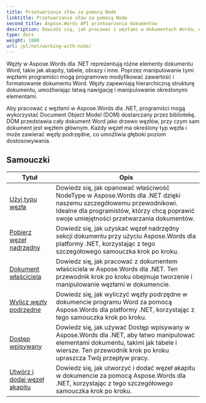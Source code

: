 ```yaml
---
title: Przetwarzanie słów za pomocą Node
linktitle: Przetwarzanie słów za pomocą Node
second_title: Aspose.Words API przetwarzania dokumentów
description: Dowiedz się, jak pracować z węzłami w dokumentach Worda, używając Aspose.Words dla .NET. Szczegółowe samouczki z przykładami kodu.
type: docs
weight: 1000
url: /pl/net/working-with-node/
---
```

Węzły w Aspose.Words dla .NET reprezentują różne elementy dokumentu Word, takie jak akapity, tabele, obrazy i inne. Poprzez manipulowanie tymi węzłami programiści mogą programowo modyfikować zawartość i formatowanie dokumentu Word. Węzły zapewniają hierarchiczną strukturę dokumentu, umożliwiając łatwą nawigację i manipulowanie określonymi elementami.

Aby pracować z węzłami w Aspose.Words dla .NET, programiści mogą wykorzystać Document Object Model (DOM) dostarczany przez bibliotekę. DOM przedstawia cały dokument Word jako drzewo węzłów, przy czym sam dokument jest węzłem głównym. Każdy węzeł ma określony typ węzła i może zawierać węzły podrzędne, co umożliwia głęboki poziom dostosowywania.

 ## Samouczki
| Tytuł | Opis |
| --- | --- |
| [Użyj typu węzła](./use-node-type/) | Dowiedz się, jak opanować właściwość NodeType w Aspose.Words dla .NET dzięki naszemu szczegółowemu przewodnikowi. Idealne dla programistów, którzy chcą poprawić swoje umiejętności przetwarzania dokumentów. |
| [Pobierz węzeł nadrzędny](./get-parent-node/) | Dowiedz się, jak uzyskać węzeł nadrzędny sekcji dokumentu przy użyciu Aspose.Words dla platformy .NET, korzystając z tego szczegółowego samouczka krok po kroku. |
| [Dokument właściciela](./owner-document/) | Dowiedz się, jak pracować z dokumentem właściciela w Aspose.Words dla .NET. Ten przewodnik krok po kroku obejmuje tworzenie i manipulowanie węzłami w dokumencie. |
| [Wylicz węzły podrzędne](./enumerate-child-nodes/) | Dowiedz się, jak wyliczyć węzły podrzędne w dokumencie programu Word za pomocą Aspose.Words dla platformy .NET, korzystając z tego samouczka krok po kroku. |
| [Dostęp wpisywany](./typed-access/) | Dowiedz się, jak używać Dostęp wpisywany w Aspose.Words dla .NET, aby łatwo manipulować elementami dokumentu, takimi jak tabele i wiersze. Ten przewodnik krok po kroku upraszcza Twój przepływ pracy. |
| [Utwórz i dodaj węzeł akapitu](./create-and-add-paragraph-node/) | Dowiedz się, jak utworzyć i dodać węzeł akapitu w dokumencie za pomocą Aspose.Words dla .NET, korzystając z tego szczegółowego samouczka krok po kroku. |